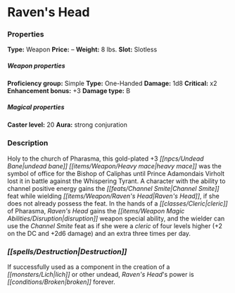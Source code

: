 ﻿---
Title: "Raven's Head"
Type: "Weapon"
Price: "–"
Weight: "8 lbs."
Slot: "Slotless"
Proficiency group: "Simple"
Weapon properties Type: "One-Handed"
Damage: "1d8"
Critical: "x2"
Enhancement bonus: "+3"
Damage type: "B"
Caster level: "20"
Aura: "strong conjuration"
Description: |
  "Holy to the church of Pharasma, this gold-plated _+3 undead bane heavy mace_ was the symbol of office for the Bishop of Caliphas until Prince Adamondais Virholt lost it in battle against the Whispering Tyrant. A character with the ability to channel positive energy gains the Channel Smite feat while wielding _Raven's Head_, if she does not already possess the feat. In the hands of a cleric of Pharasma, _Raven's Head_ gains the _disruption_ weapon special ability, and the wielder can use the Channel Smite feat as if she were a cleric of four levels higher (+2 on the DC and +2d6 damage) and an extra three times per day."
Destruction: |
  "If successfully used as a component in the creation of a lich or other undead, _Raven's Head's_ power is broken forever."
Sources: "['Artifacts and Legends', 'Pathfinder #46: Wake of the Watcher']"
---

# Raven's Head

### Properties

**Type:** Weapon **Price:** – **Weight:** 8 lbs. **Slot:** Slotless

##### Weapon properties

**Proficiency group:** Simple **Type:** One-Handed **Damage:** 1d8 **Critical:** x2 **Enhancement bonus:** +3 **Damage type:** B

##### Magical properties

**Caster level:** 20 **Aura:** strong conjuration

### Description

Holy to the church of Pharasma, this gold-plated +3 _[[npcs/Undead Bane|undead bane]]_ _[[items/Weapon/Heavy mace|heavy mace]]_ was the symbol of office for the Bishop of Caliphas until Prince Adamondais Virholt lost it in battle against the Whispering Tyrant. A character with the ability to channel positive energy gains the _[[feats/Channel Smite|Channel Smite]]_ feat while wielding _[[items/Weapon/Raven's Head|Raven's Head]]_, if she does not already possess the feat. In the hands of a _[[classes/Cleric|cleric]]_ of Pharasma, _Raven's Head_ gains the _[[items/Weapon Magic Abilities/Disruption|disruption]]_ weapon special ability, and the wielder can use the _Channel Smite_ feat as if she were a _cleric_ of four levels higher (+2 on the DC and +2d6 damage) and an extra three times per day.

### _[[spells/Destruction|Destruction]]_

If successfully used as a component in the creation of a _[[monsters/Lich|lich]]_ or other undead, _Raven's Head_'s power is _[[conditions/Broken|broken]]_ forever.

